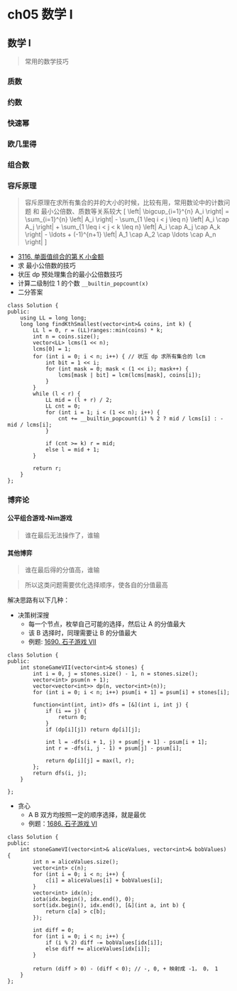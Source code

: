 # ch05 数学 I

## 数学 I
> 常用的数学技巧

### 质数

### 约数

### 快速幂

### 欧几里得

### 组合数

### 容斥原理
> 容斥原理在求所有集合的并的大小的时候，比较有用，常用数论中的计数问题
> 和 最小公倍数、质数等关系较大
\[
\left| \bigcup_{i=1}^{n} A_i \right| = \sum_{i=1}^{n} \left| A_i \right| - \sum_{1 \leq i < j \leq n} \left| A_i \cap A_j \right| + \sum_{1 \leq i < j < k \leq n} \left| A_i \cap A_j \cap A_k \right| - \ldots + (-1)^{n+1} \left| A_1 \cap A_2 \cap \ldots \cap A_n \right|
\]
* [3116. 单面值组合的第 K 小金额](https://leetcode.cn/problems/kth-smallest-amount-with-single-denomination-combination/description/)
* 求 最小公倍数的技巧
* 状压 dp 预处理集合的最小公倍数技巧
* 计算二级制位 1 的个数 `__builtin_popcount(x)`
* 二分答案
```
class Solution {
public:
    using LL = long long;
    long long findKthSmallest(vector<int>& coins, int k) {
        LL l = 0, r = (LL)ranges::min(coins) * k;
        int n = coins.size();
        vector<LL> lcms(1 << n);
        lcms[0] = 1;
        for (int i = 0; i < n; i++) { // 状压 dp 求所有集合的 lcm
            int bit = 1 << i;
            for (int mask = 0; mask < (1 << i); mask++) {
                lcms[mask | bit] = lcm(lcms[mask], coins[i]);
            }
        }
        while (l < r) {
            LL mid = (l + r) / 2;
            LL cnt = 0;
            for (int i = 1; i < (1 << n); i++) {
                cnt += __builtin_popcount(i) % 2 ? mid / lcms[i] : -mid / lcms[i];
            }

            if (cnt >= k) r = mid;
            else l = mid + 1;
        }

        return r;
    }
};
```


### 博弈论

#### 公平组合游戏-Nim游戏
> 谁在最后无法操作了，谁输

#### 其他博弈
> 谁在最后得的分值高，谁输

> 所以这类问题需要优化选择顺序，使各自的分值最高

解决思路有以下几种：
* 决策树深搜
    * 每一个节点，枚举自己可能的选择，然后让 A 的分值最大
    * 该 B 选择时，同理需要让 B 的分值最大
    * 例题: [1690. 石子游戏 VII](https://leetcode.cn/problems/stone-game-vii/description/)
```
class Solution {
public:
    int stoneGameVII(vector<int>& stones) {
        int i = 0, j = stones.size() - 1, n = stones.size();
        vector<int> psum(n + 1);
        vector<vector<int>> dp(n, vector<int>(n));
        for (int i = 0; i < n; i++) psum[i + 1] = psum[i] + stones[i];

        function<int(int, int)> dfs = [&](int i, int j) {
            if (i == j) {
                return 0;
            }
            if (dp[i][j]) return dp[i][j];

            int l = -dfs(i + 1, j) + psum[j + 1] - psum[i + 1];
            int r = -dfs(i, j - 1) + psum[j] - psum[i];

            return dp[i][j] = max(l, r);
        };
        return dfs(i, j);
    }

};
```
* 贪心
    * A B 双方均按照一定的顺序选择，就是最优
    * 例题：[1686. 石子游戏 VI](https://leetcode.cn/problems/stone-game-vi/description/)
```
class Solution {
public:
    int stoneGameVI(vector<int>& aliceValues, vector<int>& bobValues) {
        int n = aliceValues.size();
        vector<int> c(n);
        for (int i = 0; i < n; i++) {
            c[i] = aliceValues[i] + bobValues[i];
        }
        vector<int> idx(n);
        iota(idx.begin(), idx.end(), 0);
        sort(idx.begin(), idx.end(), [&](int a, int b) {
            return c[a] > c[b];
        });

        int diff = 0;
        for (int i = 0; i < n; i++) {
            if (i % 2) diff -= bobValues[idx[i]];
            else diff += aliceValues[idx[i]];
        }

        return (diff > 0) - (diff < 0); // -, 0, + 映射成 -1， 0， 1
    }
};
```
